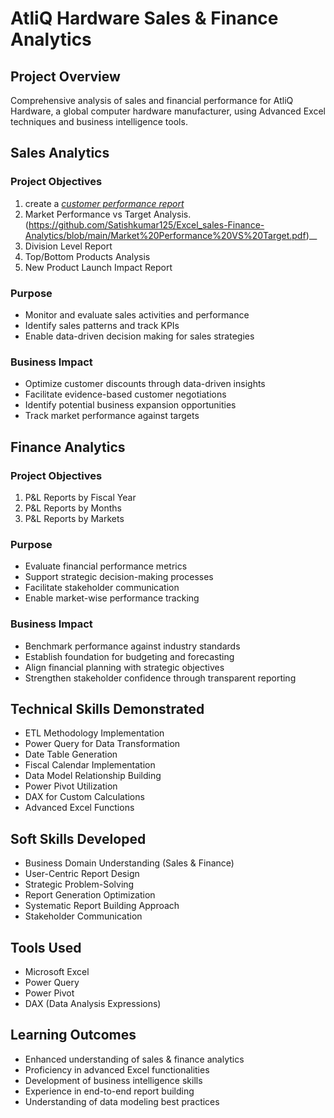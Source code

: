 # AtliQ Hardware Sales & Finance Analytics

## Project Overview
Comprehensive analysis of sales and financial performance for AtliQ Hardware, a global computer hardware manufacturer, using Advanced Excel techniques and business intelligence tools.

## Sales Analytics
### Project Objectives
1. create a _[customer performance report](https://github.com/Satishkumar125/Excel_sales-Finance-Analytics/blob/main/Net%20Performace%20sales.pdf)_
2. Market Performance vs Target Analysis.(https://github.com/Satishkumar125/Excel_sales-Finance-Analytics/blob/main/Market%20Performance%20VS%20Target.pdf)__
3. Division Level Report
4. Top/Bottom Products Analysis
5. New Product Launch Impact Report

### Purpose
- Monitor and evaluate sales activities and performance
- Identify sales patterns and track KPIs
- Enable data-driven decision making for sales strategies

### Business Impact
- Optimize customer discounts through data-driven insights
- Facilitate evidence-based customer negotiations
- Identify potential business expansion opportunities
- Track market performance against targets

## Finance Analytics
### Project Objectives
1. P&L Reports by Fiscal Year
2. P&L Reports by Months
3. P&L Reports by Markets

### Purpose
- Evaluate financial performance metrics
- Support strategic decision-making processes
- Facilitate stakeholder communication
- Enable market-wise performance tracking

### Business Impact
- Benchmark performance against industry standards
- Establish foundation for budgeting and forecasting
- Align financial planning with strategic objectives
- Strengthen stakeholder confidence through transparent reporting

## Technical Skills Demonstrated
- ETL Methodology Implementation
- Power Query for Data Transformation
- Date Table Generation
- Fiscal Calendar Implementation
- Data Model Relationship Building
- Power Pivot Utilization
- DAX for Custom Calculations
- Advanced Excel Functions

## Soft Skills Developed
- Business Domain Understanding (Sales & Finance)
- User-Centric Report Design
- Strategic Problem-Solving
- Report Generation Optimization
- Systematic Report Building Approach
- Stakeholder Communication

## Tools Used
- Microsoft Excel
- Power Query
- Power Pivot
- DAX (Data Analysis Expressions)

## Learning Outcomes
- Enhanced understanding of sales & finance analytics
- Proficiency in advanced Excel functionalities
- Development of business intelligence skills
- Experience in end-to-end report building
- Understanding of data modeling best practices
